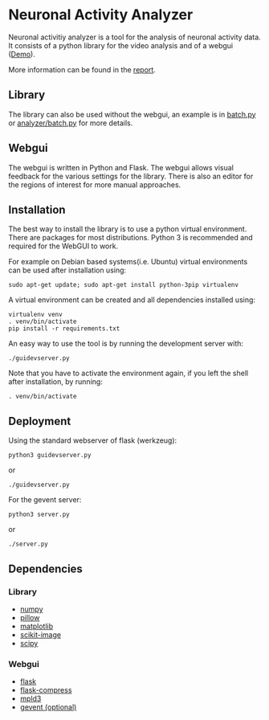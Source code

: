 # Neuronal Activity Analyzer

Neuronal activitiy analyzer is a tool for the analysis of neuronal activity data. It consists of a python library for the video analysis and of a webgui ([Demo](http://neurons.ee.ethz.ch)). 

More information can be found in the [report](docs/automated_analysis_of_neuronal_cultures.pdf). 

## Library
The library can also be used without the webgui, an example is in [batch.py](batch.py) or [analyzer/batch.py](analyzer/batch.py) for more details.

## Webgui
The webgui is written in Python and Flask. The webgui allows visual feedback for the various settings for the library. There is also an editor for the regions of interest for more manual approaches.

## Installation
The best way to install the library is to use a python virtual environment. There are packages for most distributions. Python 3 is recommended and required for the WebGUI to work.

For example on Debian based systems(i.e. Ubuntu) virtual environments can be used after installation using:

    sudo apt-get update; sudo apt-get install python-3pip virtualenv

A virtual environment can be created and all dependencies installed using:

    virtualenv venv
    . venv/bin/activate
    pip install -r requirements.txt

An easy way to use the tool is by running the development server with:

    ./guidevserver.py

Note that you have to activate the environment again, if you left the shell after installation, by running:

    . venv/bin/activate

## Deployment
Using the standard webserver of flask (werkzeug):

    python3 guidevserver.py

or

    ./guidevserver.py

For the gevent server:

    python3 server.py

or

    ./server.py

## Dependencies

### Library

* [numpy](https://github.com/numpy/numpy)
* [pillow](https://github.com/python-pillow/Pillow)
* [matplotlib](https://github.com/matplotlib/matplotlib)
* [scikit-image](https://github.com/scikit-image/scikit-image)
* [scipy](https://github.com/scipy/scipy)

### Webgui

* [flask](https://github.com/pallets/flask)
* [flask-compress](https://github.com/lmeunier/flask-compressor)
* [mpld3](https://github.com/mpld3/mpld3)
* [gevent (optional)](https://github.com/gevent/gevent)

